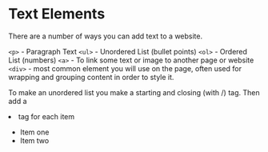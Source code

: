 # Text Elements

There are a number of ways you can add text to a website.

`<p>` - Paragraph Text
`<ul>` - Unordered List (bullet points)
`<ol>` - Ordered List (numbers)
`<a>` - To link some text or image to another page or website
`<div>` - most common element you will use on the page, often used for wrapping and grouping content in order to style it.

To make an unordered list you make a starting and closing (with /) tag. Then add a <li> tag for each item

<ul>
 <li>Item one</li>
 <li>Item two</li>
</ul>
